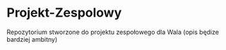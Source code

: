 # Projekt-Zespolowy
Repozytorium stworzone do projektu zespołowego dla Wala (opis będize bardziej ambitny)
